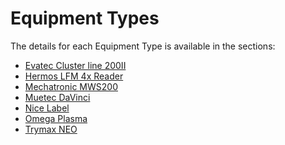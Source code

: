 ﻿# Equipment Types

The details for each Equipment Type is available in the sections:
* [Evatec Cluster line 200II](/AMSOsram/techspec>connectiot>iotequipmenttypes>EvatecClusterline200II)
* [Hermos LFM 4x Reader](/AMSOsram/techspec>connectiot>iotequipmenttypes>HermosLFM4xReader)
* [Mechatronic MWS200](/AMSOsram/techspec>connectiot>iotequipmenttypes>MechatronicMWS200)
* [Muetec DaVinci](/AMSOsram/techspec>connectiot>iotequipmenttypes>MuetecDaVinci)
* [Nice Label](/AMSOsram/techspec>connectiot>iotequipmenttypes>niceLabel)
* [Omega Plasma](/AMSOsram/techspec>connectiot>iotequipmenttypes>OmegaPlasma)
* [Trymax NEO](/AMSOsram/techspec>connectiot>iotequipmenttypes>TrymaxNEO)


